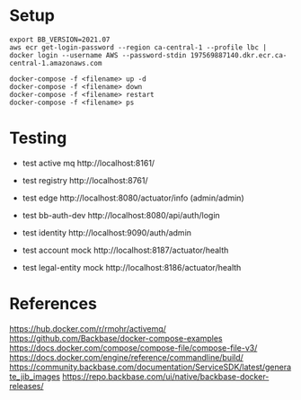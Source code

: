 # Setup
```
export BB_VERSION=2021.07
aws ecr get-login-password --region ca-central-1 --profile lbc | docker login --username AWS --password-stdin 197569887140.dkr.ecr.ca-central-1.amazonaws.com

docker-compose -f <filename> up -d
docker-compose -f <filename> down
docker-compose -f <filename> restart
docker-compose -f <filename> ps
```

# Testing

* test active mq
http://localhost:8161/

* test registry
http://localhost:8761/

* test edge
http://localhost:8080/actuator/info (admin/admin)

* test bb-auth-dev
http://localhost:8080/api/auth/login

* test identity
http://localhost:9090/auth/admin

* test account mock
http://localhost:8187/actuator/health

* test legal-entity mock
http://localhost:8186/actuator/health

# References
https://hub.docker.com/r/rmohr/activemq/
https://github.com/Backbase/docker-compose-examples
https://docs.docker.com/compose/compose-file/compose-file-v3/
https://docs.docker.com/engine/reference/commandline/build/
https://community.backbase.com/documentation/ServiceSDK/latest/generate_jib_images
https://repo.backbase.com/ui/native/backbase-docker-releases/


